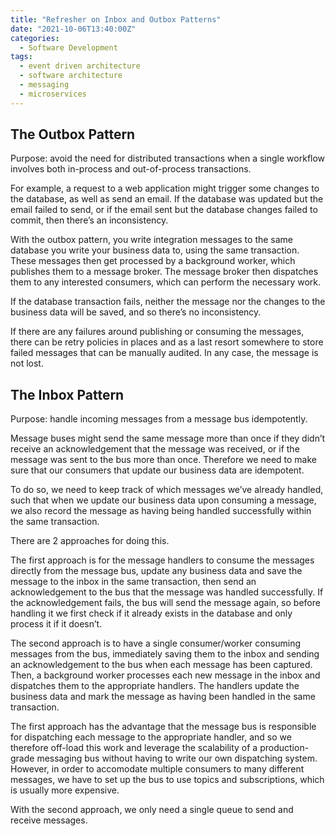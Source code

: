 ```yaml
---
title: "Refresher on Inbox and Outbox Patterns"
date: "2021-10-06T13:40:00Z"
categories:
  - Software Development
tags:
  - event driven architecture
  - software architecture
  - messaging
  - microservices
---
```


## The Outbox Pattern

Purpose: avoid the need for distributed transactions when a single workflow involves both in-process and out-of-process transactions.

For example, a request to a web application might trigger some changes to the database, as well as send an email. If the database was updated but the email failed to send, or if the email sent but the database changes failed to commit, then there’s an inconsistency.

With the outbox pattern, you write integration messages to the same database you write your business data to, using the same transaction. These messages then get processed by a background worker, which publishes them to a message broker. The message broker then dispatches them to any interested consumers, which can perform the necessary work.

If the database transaction fails, neither the message nor the changes to the business data will be saved, and so there’s no inconsistency.

If there are any failures around publishing or consuming the messages, there can be retry policies in places and as a last resort somewhere to store failed messages that can be manually audited. In any case, the message is not lost.

## The Inbox Pattern

Purpose: handle incoming messages from a message bus idempotently.

Message buses might send the same message more than once if they didn’t receive an acknowledgement that the message was received, or if the message was sent to the bus more than once. Therefore we need to make sure that our consumers that update our business data are idempotent.

To do so, we need to keep track of which messages we’ve already handled, such that when we update our business data upon consuming a message, we also record the message as having being handled successfully within the same transaction.

There are 2 approaches for doing this.

The first approach is for the message handlers to consume the messages directly from the message bus, update any business data and save the message to the inbox in the same transaction, then send an acknowledgement to the bus that the message was handled successfully. If the acknowledgement fails, the bus will send the message again, so before handling it we first check if it already exists in the database and only process it if it doesn’t.

The second approach is to have a single consumer/worker consuming messages from the bus, immediately saving them to the inbox and sending an acknowledgement to the bus when each message has been captured. Then, a background worker processes each new message in the inbox and dispatches them to the appropriate handlers. The handlers update the business data and mark the message as having been handled in the same transaction.

The first approach has the advantage that the message bus is responsible for dispatching each message to the appropriate handler, and so we therefore off-load this work and leverage the scalability of a production-grade messaging bus without having to write our own dispatching system. However, in order to accomodate multiple consumers to many different messages, we have to set up the bus to use topics and subscriptions, which is usually more expensive.

With the second approach, we only need a single queue to send and receive messages.

